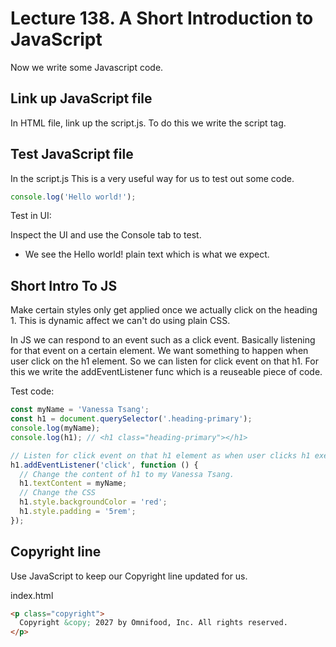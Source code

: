 # Lecture 138. A Short Introduction to JavaScript

Now we write some Javascript code.

## Link up JavaScript file

In HTML file, link up the script.js. To do this we write the script tag.

## Test JavaScript file

In the script.js
This is a very useful way for us to test out some code.

```js
console.log('Hello world!');
```

Test in UI:

Inspect the UI and use the Console tab to test.

- We see the Hello world! plain text which is what we expect.

## Short Intro To JS

Make certain styles only get applied once we actually click on the heading 1. This is dynamic affect we can't do using plain CSS.

In JS we can respond to an event such as a click event. Basically listening for that event on a certain element. We want something to happen when user click on the h1 element. So we can listen for click event on that h1. For this we write the addEventListener func which is a reuseable piece of code.

Test code:

```js
const myName = 'Vanessa Tsang';
const h1 = document.querySelector('.heading-primary');
console.log(myName);
console.log(h1); // <h1 class="heading-primary"></h1>

// Listen for click event on that h1 element as when user clicks h1 execute the code inside of the func body
h1.addEventListener('click', function () {
  // Change the content of h1 to my Vanessa Tsang.
  h1.textContent = myName;
  // Change the CSS
  h1.style.backgroundColor = 'red';
  h1.style.padding = '5rem';
});
```

## Copyright line

Use JavaScript to keep our Copyright line updated for us.

index.html

```html
<p class="copyright">
  Copyright &copy; 2027 by Omnifood, Inc. All rights reserved.
</p>
```
